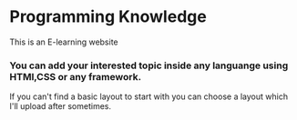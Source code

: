 # Programming Knowledge
This is an E-learning website

### You can add your interested topic inside any languange using HTMl,CSS or any framework.

If you can't find a basic layout to start with you can choose a layout which I'll upload after sometimes.
